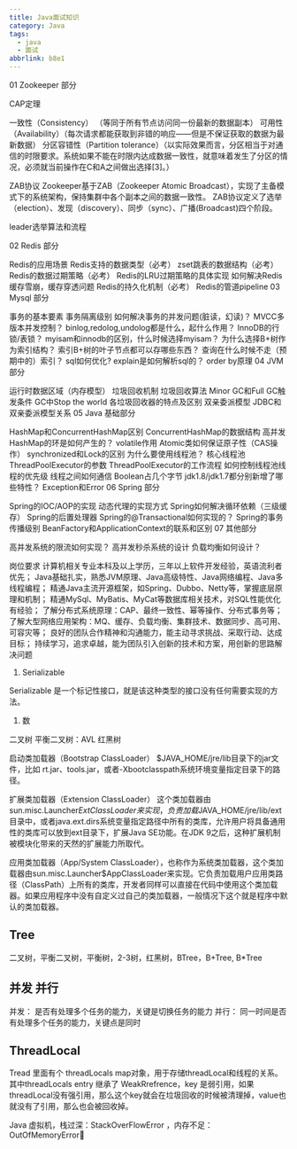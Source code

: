 ```yaml
---
title: Java面试知识
category: Java
tags:
  - java
  - 面试
abbrlink: b8e1
---
```


01 Zookeeper 部分

CAP定理

一致性（Consistency） （等同于所有节点访问同一份最新的数据副本）
可用性（Availability）（每次请求都能获取到非错的响应——但是不保证获取的数据为最新数据）
分区容错性（Partition tolerance）（以实际效果而言，分区相当于对通信的时限要求。系统如果不能在时限内达成数据一致性，就意味着发生了分区的情况，必须就当前操作在C和A之间做出选择[3]。）

ZAB协议
Zookeeper基于ZAB（Zookeeper Atomic Broadcast），实现了主备模式下的系统架构，保持集群中各个副本之间的数据一致性。
ZAB协议定义了选举（election）、发现（discovery）、同步（sync）、广播(Broadcast)四个阶段。


leader选举算法和流程



02 Redis 部分

Redis的应用场景
Redis支持的数据类型（必考）
zset跳表的数据结构（必考）
Redis的数据过期策略（必考）
Redis的LRU过期策略的具体实现
如何解决Redis缓存雪崩，缓存穿透问题
Redis的持久化机制（必考）
Redis的管道pipeline
03 Mysql 部分

事务的基本要素
事务隔离级别
如何解决事务的并发问题(脏读，幻读)？
MVCC多版本并发控制？
binlog,redolog,undolog都是什么，起什么作用？
InnoDB的行锁/表锁？
myisam和innodb的区别，什么时候选择myisam？
为什么选择B+树作为索引结构？
索引B+树的叶子节点都可以存哪些东西？
查询在什么时候不走（预期中的）索引？
sql如何优化?
explain是如何解析sql的？
order by原理
04 JVM 部分

运行时数据区域（内存模型）
垃圾回收机制
垃圾回收算法
Minor GC和Full GC触发条件
GC中Stop the world
各垃圾回收器的特点及区别
双亲委派模型
JDBC和双亲委派模型关系
05 Java 基础部分

HashMap和ConcurrentHashMap区别
ConcurrentHashMap的数据结构
高并发HashMap的环是如何产生的？
volatile作用
Atomic类如何保证原子性（CAS操作）
synchronized和Lock的区别
为什么要使用线程池？
核心线程池ThreadPoolExecutor的参数
ThreadPoolExecutor的工作流程
如何控制线程池线程的优先级
线程之间如何通信
Boolean占几个字节
jdk1.8/jdk1.7都分别新增了哪些特性？
Exception和Error
06 Spring 部分

Spring的IOC/AOP的实现
动态代理的实现方式
Spring如何解决循环依赖（三级缓存）
Spring的后置处理器
Spring的@Transactional如何实现的？
Spring的事务传播级别
BeanFactory和ApplicationContext的联系和区别
07 其他部分

高并发系统的限流如何实现？
高并发秒杀系统的设计
负载均衡如何设计？


岗位要求
计算机相关专业本科及以上学历，三年以上软件开发经验，英语流利者优先； Java基础扎实，熟悉JVM原理、Java高级特性、Java网络编程、Java多线程编程； 精通Java主流开源框架，如Spring、Dubbo、Netty等，掌握底层原理和机制； 精通MySql、MyBatis、MyCat等数据库相关技术，对SQL性能优化有经验； 了解分布式系统原理：CAP、最终一致性、幂等操作、分布式事务等； 了解大型网络应用架构：MQ、缓存、负载均衡、集群技术、数据同步、高可用、可容灾等； 良好的团队合作精神和沟通能力，能主动寻求挑战、采取行动、达成目标； 持续学习，追求卓越，能为团队引入创新的技术和方案，用创新的思路解决问题

1. Serializable

Serializable 是一个标记性接口，就是该这种类型的接口没有任何需要实现的方法。

1. 数



二叉树
平衡二叉树：AVL
红黑树




启动类加载器（Bootstrap ClassLoader）
$JAVA_HOME/jre/lib目录下的jar文件，比如 rt.jar、tools.jar，或者-Xbootclasspath系统环境变量指定目录下的路径。

扩展类加载器（Extension ClassLoader）
这个类加载器由sun.misc.Launcher$ExtClassLoader来实现，负责加载$JAVA_HOME/jre/lib/ext目录中，或者java.ext.dirs系统变量指定路径中所有的类库，允许用户将具备通用性的类库可以放到ext目录下，扩展Java SE功能。在JDK 9之后，这种扩展机制被模块化带来的天然的扩展能力所取代。

应用类加载器（App/System ClassLoader），也称作为系统类加载器，这个类加载器由sun.misc.Launcher$AppClassLoader来实现。它负责加载用户应用类路径（ClassPath）上所有的类库，开发者同样可以直接在代码中使用这个类加载器。如果应用程序中没有自定义过自己的类加载器，一般情况下这个就是程序中默认的类加载器。


## Tree

二叉树，平衡二叉树，平衡树，2-3树，红黑树，BTree，B+Tree, B*Tree

## 并发 并行

并发： 是否有处理多个任务的能力，关键是切换任务的能力
并行： 同一时间是否有处理多个任务的能力，关键点是同时

## ThreadLocal

Tread 里面有个 threadLocals map对象，用于存储threadLocal和线程的关系。
其中threadLocals entry 继承了 WeakRrefrence，key 是弱引用，如果threadLocal没有强引用，那么这个key就会在垃圾回收的时候被清理掉，value也就没有了引用，那么也会被回收掉。

Java 虚拟机，栈过深：StackOverFlowError ，内存不足：OutOfMemoryError􏱏
